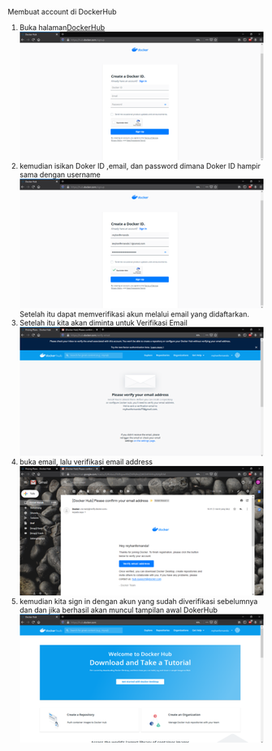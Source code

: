 Membuat account di DockerHub

1. Buka halaman[DockerHub](https://hub.docker.com/signup)
![image](https://github.com/reyhanfernanda/UTS-tcc-175610078/blob/master/gambar-02.png)
2. kemudian isikan Doker ID ,email, dan password dimana Doker ID hampir sama dengan username
![image](https://github.com/reyhanfernanda/UTS-tcc-175610078/blob/master/gambar-03.png)
Setelah itu dapat memverifikasi akun melalui email yang didaftarkan.
3. Setelah itu kita akan diminta untuk Verifikasi Email
![image](https://github.com/reyhanfernanda/UTS-tcc-175610078/blob/master/gambar-04.png)
4. buka email, lalu verifikasi email address
![image](https://github.com/reyhanfernanda/UTS-tcc-175610078/blob/master/gambar-05.png)
5. kemudian kita sign in dengan akun yang sudah diverifikasi sebelumnya dan dan jika berhasil akan muncul tampilan awal DokerHub
![image](https://github.com/reyhanfernanda/UTS-tcc-175610078/blob/master/gambar-06.png)
